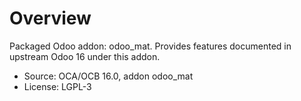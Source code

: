 # Overview

Packaged Odoo addon: odoo_mat. Provides features documented in upstream Odoo 16 under this addon.

- Source: OCA/OCB 16.0, addon odoo_mat
- License: LGPL-3
